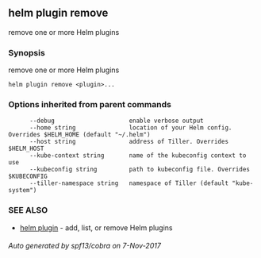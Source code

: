 ## helm plugin remove

remove one or more Helm plugins

### Synopsis


remove one or more Helm plugins

```
helm plugin remove <plugin>...
```

### Options inherited from parent commands

```
      --debug                     enable verbose output
      --home string               location of your Helm config. Overrides $HELM_HOME (default "~/.helm")
      --host string               address of Tiller. Overrides $HELM_HOST
      --kube-context string       name of the kubeconfig context to use
      --kubeconfig string         path to kubeconfig file. Overrides $KUBECONFIG
      --tiller-namespace string   namespace of Tiller (default "kube-system")
```

### SEE ALSO
* [helm plugin](helm_plugin.md)	 - add, list, or remove Helm plugins

###### Auto generated by spf13/cobra on 7-Nov-2017

